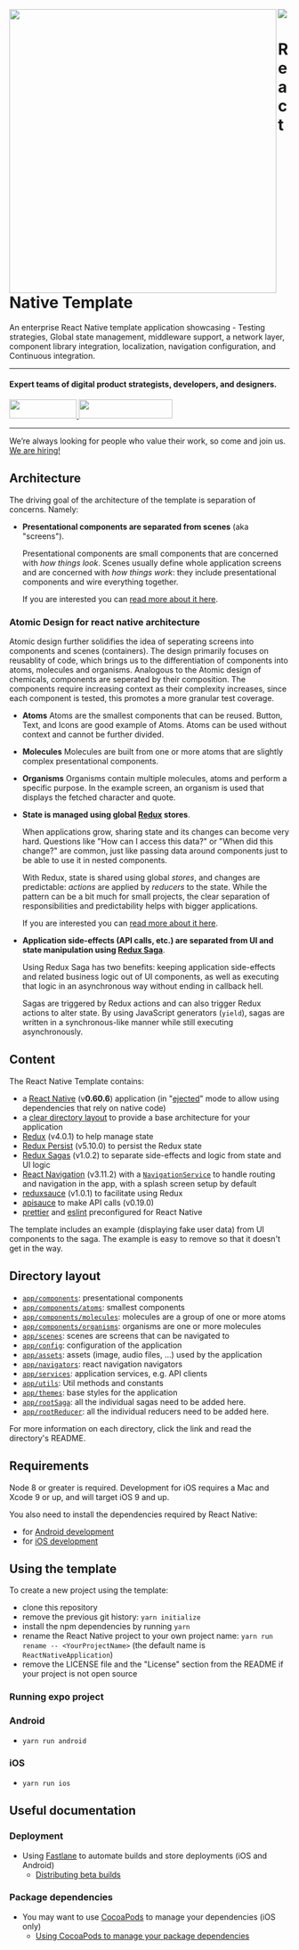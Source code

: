 <img align="left" src="https://github.com/wednesday-solutions/react-native-template/blob/master/react_native_template_github.svg" width="480" height="510" />

<div>
  <a href="https://www.wednesday.is?utm_source=gthb&utm_medium=repo&utm_campaign=serverless" align="left" style="margin-left: 0;">
    <img src="https://uploads-ssl.webflow.com/5ee36ce1473112550f1e1739/5f5879492fafecdb3e5b0e75_wednesday_logo.svg">
  </a>
  <p>
    <h1 align="left">React Native Template  </h1>
  </p>

  <p>
An enterprise React Native template application showcasing - Testing strategies, Global state management, middleware support, a network layer, component library integration, localization, navigation configuration, and Continuous integration.
  </p>

---

  <p>
    <h4>
      Expert teams of digital product strategists, developers, and designers.
    </h4>
  </p>

  <div>
    <a href="https://www.wednesday.is/contact-us?utm_source=gthb&utm_medium=repo&utm_campaign=serverless" target="_blank">
      <img src="https://uploads-ssl.webflow.com/5ee36ce1473112550f1e1739/5f6ae88b9005f9ed382fb2a5_button_get_in_touch.svg" width="121" height="34">
    </a>
    <a href="https://github.com/wednesday-solutions/" target="_blank">
      <img src="https://uploads-ssl.webflow.com/5ee36ce1473112550f1e1739/5f6ae88bb1958c3253756c39_button_follow_on_github.svg" width="168" height="34">
    </a>
  </div>

---

<span>We’re always looking for people who value their work, so come and join us. <a href="https://www.wednesday.is/hiring">We are hiring!</a></span>

</div>

## Architecture

The driving goal of the architecture of the template is separation of concerns. Namely:

- **Presentational components are separated from scenes** (aka "screens").

  Presentational components are small components that are concerned with _how things look_. Scenes usually define whole application screens and are concerned with _how things work_: they include presentational components and wire everything together.

  If you are interested you can [read more about it here](https://medium.com/@dan_abramov/smart-and-dumb-components-7ca2f9a7c7d0).

### Atomic Design for react native architecture

Atomic design further solidifies the idea of seperating screens into components and scenes (containers). The design primarily focuses on reusablity of code, which brings us to the differentiation of components into atoms, molecules and organisms. Analogous to the Atomic design of chemicals, components are seperated by their composition. The components require increasing context as their complexity increases, since each component is tested, this promotes a more granular test coverage.

- **Atoms**
  Atoms are the smallest components that can be reused. Button, Text, and Icons are good example of Atoms. Atoms can be used without context and cannot be further divided.

- **Molecules**
  Molecules are built from one or more atoms that are slightly complex presentational components.

- **Organisms**
  Organisms contain multiple molecules, atoms and perform a specific purpose. In the example screen, an organism is used that displays the fetched character and quote.

- **State is managed using global [Redux](https://redux.js.org/) stores**.

  When applications grow, sharing state and its changes can become very hard. Questions like "How can I access this data?" or "When did this change?" are common, just like passing data around components just to be able to use it in nested components.

  With Redux, state is shared using global _stores_, and changes are predictable: _actions_ are applied by _reducers_ to the state. While the pattern can be a bit much for small projects, the clear separation of responsibilities and predictability helps with bigger applications.

  If you are interested you can [read more about it here](https://redux.js.org/introduction/motivation).

- **Application side-effects (API calls, etc.) are separated from UI and state manipulation using [Redux Saga](https://redux-saga.js.org/)**.

  Using Redux Saga has two benefits: keeping application side-effects and related business logic out of UI components, as well as executing that logic in an asynchronous way without ending in callback hell.

  Sagas are triggered by Redux actions and can also trigger Redux actions to alter state. By using JavaScript generators (`yield`), sagas are written in a synchronous-like manner while still executing asynchronously.

## Content

The React Native Template contains:

- a [React Native](https://facebook.github.io/react-native/) (v**0.60.6**) application (in "[ejected](https://github.com/react-community/create-react-native-app/blob/master/EJECTING.md)" mode to allow using dependencies that rely on native code)
- a [clear directory layout](#directory-layout) to provide a base architecture for your application
- [Redux](https://redux.js.org/) (v4.0.1) to help manage state
- [Redux Persist](https://github.com/rt2zz/redux-persist) (v5.10.0) to persist the Redux state
- [Redux Sagas](https://redux-saga.js.org) (v1.0.2) to separate side-effects and logic from state and UI logic
- [React Navigation](https://reactnavigation.org/) (v3.11.2) with a [`NavigationService`](app/services/NavigationService.js) to handle routing and navigation in the app, with a splash screen setup by default
- [reduxsauce](https://github.com/infinitered/reduxsauce) (v1.0.1) to facilitate using Redux
- [apisauce](https://github.com/infinitered/apisauce/) to make API calls (v0.19.0)
- [prettier](https://prettier.io/) and [eslint](https://eslint.org/) preconfigured for React Native

The template includes an example (displaying fake user data) from UI components to the saga. The example is easy to remove so that it doesn't get in the way.

## Directory layout

- [`app/components`](app/components): presentational components
- [`app/components/atoms`](app/components/atoms): smallest components
- [`app/components/molecules`](app/components/molecules): molecules are a group of one or more atoms
- [`app/components/organisms`](app/components/organisms): organisms are one or more molecules
- [`app/scenes`](app/components/scenes): scenes are screens that can be navigated to
- [`app/config`](app/config): configuration of the application
- [`app/assets`](app/assets): assets (image, audio files, ...) used by the application
- [`app/navigators`](app/navigators): react navigation navigators
- [`app/services`](app/services): application services, e.g. API clients
- [`app/utils`](app/utils): Util methods and constants
- [`app/themes`](app/themes): base styles for the application
- [`app/rootSaga`](app/rootSaga): all the individual sagas need to be added here.
- [`app/rootReducer`](app/rootReducer): all the individual reducers need to be added here.

For more information on each directory, click the link and read the directory's README.

## Requirements

Node 8 or greater is required. Development for iOS requires a Mac and Xcode 9 or up, and will target iOS 9 and up.

You also need to install the dependencies required by React Native:

- for [Android development](https://facebook.github.io/react-native/docs/getting-started.html#installing-dependencies-3)
- for [iOS development](https://facebook.github.io/react-native/docs/getting-started.html#installing-dependencies)

## Using the template

To create a new project using the template:

- clone this repository
- remove the previous git history: `yarn initialize`
- install the npm dependencies by running `yarn`
- rename the React Native project to your own project name: `yarn run rename -- <YourProjectName>` (the default name is `ReactNativeApplication`)
- remove the LICENSE file and the "License" section from the README if your project is not open source

### Running expo project

### Android

- `yarn run android`

### iOS

- `yarn run ios`

## Useful documentation

### Deployment

- Using [Fastlane](https://fastlane.tools/) to automate builds and store deployments (iOS and Android)
  - [Distributing beta builds](docs/beta%20builds.md)

### Package dependencies

- You may want to use [CocoaPods](https://cocoapods.org/) to manage your dependencies (iOS only)
  - [Using CocoaPods to manage your package dependencies](docs/setup%20cocoapods.md)
